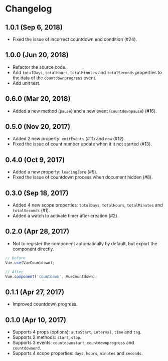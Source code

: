 # Changelog

## 1.0.1 (Sep 6, 2018)

- Fixed the issue of incorrect countdown end condition (#24).

## 1.0.0 (Jun 20, 2018)

- Refactor the source code.
- Add `totalDays`, `totalHours`, `totalMinutes` and `totalSeconds` properties to the data of the `countdownprogress` event.
- Add unit test.

## 0.6.0 (Mar 20, 2018)

- Added a new method (`pause`) and a new event (`countdownpause`) (#16).

## 0.5.0 (Nov 20, 2017)

- Added 2 new property: `emitEvents` (#11) and `now` (#12).
- Fixed the issue of count number update when it it not started (#13).

## 0.4.0 (Oct 9, 2017)

- Added a new property: `leadingZero` (#5).
- Fixed the issue of countdown process when document hidden (#8).

## 0.3.0 (Sep 18, 2017)

- Added 4 new scope properties: `totalDays`, `totalHours`, `totalMinutes` and `totalSeconds` (#1).
- Added a watch to activate timer after creation (#2).

## 0.2.0 (Apr 28, 2017)

- Not to register the component automatically by default, but export the component directly.

```js
// Before
Vue.use(VueCountdown);

// After
Vue.component('countdown', VueCountdown);
```

## 0.1.1 (Apr 27, 2017)

- Improved countdown progress.

## 0.1.0 (Apr 10, 2017)

- Supports 4 props (options): `autoStart`, `interval`, `time` and `tag`.
- Supports 2 methods: `start`, `stop`.
- Supports 3 events: `countdownstart`, `countdownprogress` and `countdownend`.
- Supports 4 scope properties: `days`, `hours`, `minutes` and `seconds`.
